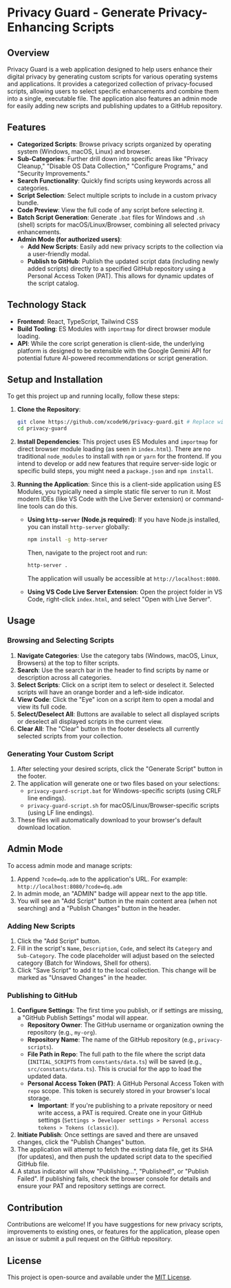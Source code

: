 # Privacy Guard - Generate Privacy-Enhancing Scripts

## Overview

Privacy Guard is a web application designed to help users enhance their digital privacy by generating custom scripts for various operating systems and applications. It provides a categorized collection of privacy-focused scripts, allowing users to select specific enhancements and combine them into a single, executable file. The application also features an admin mode for easily adding new scripts and publishing updates to a GitHub repository.

## Features

*   **Categorized Scripts**: Browse privacy scripts organized by operating system (Windows, macOS, Linux) and browser.
*   **Sub-Categories**: Further drill down into specific areas like "Privacy Cleanup," "Disable OS Data Collection," "Configure Programs," and "Security Improvements."
*   **Search Functionality**: Quickly find scripts using keywords across all categories.
*   **Script Selection**: Select multiple scripts to include in a custom privacy bundle.
*   **Code Preview**: View the full code of any script before selecting it.
*   **Batch Script Generation**: Generate `.bat` files for Windows and `.sh` (shell) scripts for macOS/Linux/Browser, combining all selected privacy enhancements.
*   **Admin Mode (for authorized users)**:
    *   **Add New Scripts**: Easily add new privacy scripts to the collection via a user-friendly modal.
    *   **Publish to GitHub**: Publish the updated script data (including newly added scripts) directly to a specified GitHub repository using a Personal Access Token (PAT). This allows for dynamic updates of the script catalog.

## Technology Stack

*   **Frontend**: React, TypeScript, Tailwind CSS
*   **Build Tooling**: ES Modules with `importmap` for direct browser module loading.
*   **API**: While the core script generation is client-side, the underlying platform is designed to be extensible with the Google Gemini API for potential future AI-powered recommendations or script generation.

## Setup and Installation

To get this project up and running locally, follow these steps:

1.  **Clone the Repository**:
    ```bash
    git clone https://github.com/xcode96/privacy-guard.git # Replace with actual repo if different
    cd privacy-guard
    ```
2.  **Install Dependencies**:
    This project uses ES Modules and `importmap` for direct browser module loading (as seen in `index.html`). There are no traditional `node_modules` to install with `npm` or `yarn` for the frontend. If you intend to develop or add new features that require server-side logic or specific build steps, you might need a `package.json` and `npm install`.

3.  **Running the Application**:
    Since this is a client-side application using ES Modules, you typically need a simple static file server to run it. Most modern IDEs (like VS Code with the Live Server extension) or command-line tools can do this.

    *   **Using `http-server` (Node.js required)**:
        If you have Node.js installed, you can install `http-server` globally:
        ```bash
        npm install -g http-server
        ```
        Then, navigate to the project root and run:
        ```bash
        http-server .
        ```
        The application will usually be accessible at `http://localhost:8080`.

    *   **Using VS Code Live Server Extension**:
        Open the project folder in VS Code, right-click `index.html`, and select "Open with Live Server".

## Usage

### Browsing and Selecting Scripts

1.  **Navigate Categories**: Use the category tabs (Windows, macOS, Linux, Browsers) at the top to filter scripts.
2.  **Search**: Use the search bar in the header to find scripts by name or description across all categories.
3.  **Select Scripts**: Click on a script item to select or deselect it. Selected scripts will have an orange border and a left-side indicator.
4.  **View Code**: Click the "Eye" icon on a script item to open a modal and view its full code.
5.  **Select/Deselect All**: Buttons are available to select all displayed scripts or deselect all displayed scripts in the current view.
6.  **Clear All**: The "Clear" button in the footer deselects all currently selected scripts from your collection.

### Generating Your Custom Script

1.  After selecting your desired scripts, click the "Generate Script" button in the footer.
2.  The application will generate one or two files based on your selections:
    *   `privacy-guard-script.bat` for Windows-specific scripts (using CRLF line endings).
    *   `privacy-guard-script.sh` for macOS/Linux/Browser-specific scripts (using LF line endings).
3.  These files will automatically download to your browser's default download location.

## Admin Mode

To access admin mode and manage scripts:

1.  Append `?code=dq.adm` to the application's URL. For example: `http://localhost:8080/?code=dq.adm`
2.  In admin mode, an "ADMIN" badge will appear next to the app title.
3.  You will see an "Add Script" button in the main content area (when not searching) and a "Publish Changes" button in the header.

### Adding New Scripts

1.  Click the "Add Script" button.
2.  Fill in the script's `Name`, `Description`, `Code`, and select its `Category` and `Sub-Category`. The code placeholder will adjust based on the selected category (Batch for Windows, Shell for others).
3.  Click "Save Script" to add it to the local collection. This change will be marked as "Unsaved Changes" in the header.

### Publishing to GitHub

1.  **Configure Settings**: The first time you publish, or if settings are missing, a "GitHub Publish Settings" modal will appear.
    *   **Repository Owner**: The GitHub username or organization owning the repository (e.g., `my-org`).
    *   **Repository Name**: The name of the GitHub repository (e.g., `privacy-scripts`).
    *   **File Path in Repo**: The full path to the file where the script data (`INITIAL_SCRIPTS` from `constants/data.ts`) will be saved (e.g., `src/constants/data.ts`). This is crucial for the app to load the updated data.
    *   **Personal Access Token (PAT)**: A GitHub Personal Access Token with `repo` scope. This token is securely stored in your browser's local storage.
        *   **Important**: If you're publishing to a private repository or need write access, a PAT is required. Create one in your GitHub settings (`Settings > Developer settings > Personal access tokens > Tokens (classic)`).
2.  **Initiate Publish**: Once settings are saved and there are unsaved changes, click the "Publish Changes" button.
3.  The application will attempt to fetch the existing data file, get its SHA (for updates), and then push the updated script data to the specified GitHub file.
4.  A status indicator will show "Publishing...", "Published!", or "Publish Failed". If publishing fails, check the browser console for details and ensure your PAT and repository settings are correct.

## Contribution

Contributions are welcome! If you have suggestions for new privacy scripts, improvements to existing ones, or features for the application, please open an issue or submit a pull request on the GitHub repository.

## License

This project is open-source and available under the [MIT License](LICENSE).
